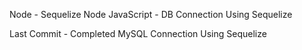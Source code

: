 Node - Sequelize
Node JavaScript - DB Connection Using Sequelize

Last Commit - Completed MySQL Connection Using Sequelize
